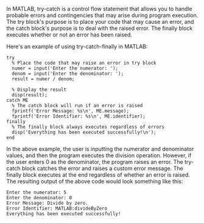 In MATLAB, try-catch is a control flow statement that allows you to handle probable errors and contingencies that may arise during program execution. The try block's purpose is to place your code that may cause an error, and the catch block's purpose is to deal with the raised error. The finally block executes whether or not an error has been raised.

Here's an example of using try-catch-finally in MATLAB:

```
try
  % Place the code that may raise an error in try block
  numer = input('Enter the numerator: ');
  denom = input('Enter the denominator: ');
  result = numer / denom;
  
  % Display the result
  disp(result);
catch ME
  % The catch block will run if an error is raised
  fprintf('Error Message: %s\n', ME.message);
  fprintf('Error Identifier: %s\n', ME.identifier);
finally
  % The finally block always executes regardless of errors
  disp('Everything has been executed successfully!\n');
end
```

In the above example, the user is inputting the numerator and denominator values, and then the program executes the division operation. However, if the user enters 0 as the denominator, the program raises an error. The try-catch block catches the error and raises a custom error message. The finally block executes at the end regardless of whether an error is raised. The resulting output of the above code would look something like this:

```
Enter the numerator: 5
Enter the denominator: 0
Error Message: Divide by zero.
Error Identifier: MATLAB:divideByZero
Everything has been executed successfully!
```